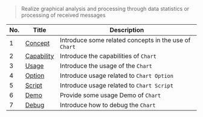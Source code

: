 > Realize graphical analysis and processing through data statistics or processing of received messages

| No. | Title                                | Description                                           |
| --- | ------------------------------------ | ----------------------------------------------------- |
| 1   | [Concept](en/chart/concept.md)       | Introduce some related concepts in the use of `Chart` |
| 2   | [Capability](en/chart/capability.md) | Introduce the capabilities of `Chart`                 |
| 3   | [Usage](en/chart/usage.md)           | Introduce the usage of the `Chart`                    |
| 4   | [Option](en/chart/option.md)         | Introduce usage related to `Chart Option`             |
| 5   | [Script](en/chart/script.md)         | Introduce usage related to `Chart Script`             |
| 6   | [Demo](en/chart/demo.md)             | Provide some usage Demo of `Chart`                    |
| 7   | [Debug](en/chart/debug.md)           | Introduce how to debug the `Chart`                    |
